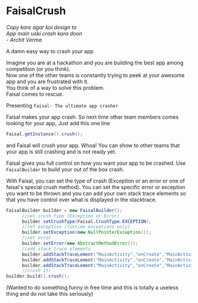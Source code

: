 # FaisalCrush


*Copy kare agar koi design to                    
App main uski crash kara doon  
                - Archit Verma*

A damn easy way to crash your app

Imagine you are at a hackathon and you are building the best app among competition (or you think).  
Now one of the other teams is constantly trying to peek at your awesome app and you are frustrated with it.  
You think of a way to solve this problem.  
Faisal comes to rescue.  

Presenting `Faisal- The ultimate app crasher`

Faisal makes your app crash. So next time other team members comes looking for your app, Just add this one line
  ```java
  Faisal.getInstance().crush();
  ```
  and Faisal will crush your app. Whoa! You can show to other teams that your app is still crashing and is not ready yet.
  
  Faisal gives you full control on how you want your app to be crashed. 
  Use `FaisalBuilder` to build your out of the box crash.
  
  With Faisal, you can set the type of crash (Exception or an error or one of faisal's special crush method).
  You can set the specific error or exception you want to be thrown and you can add your own stack trace elements so that 
  you have control over what is displayed in the stacktrace.
  
  ```java
  FaisalBuilder builder = new FaisalBuilder();
        //set crush type (Exception or Error)
        builder.setCrushType(Faisal.CrushType.EXCEPTION);
        //set exception (runtime exceptions only)
        builder.setException(new NullPointerException());
        //set error
        builder.setError(new AbstractMethodError());
        //add stack trace elements
        builder.addStackTraceLement("MainActivity","onCreate","MainActivity.java",4);
        builder.addStackTraceLement("MainActivity","onCreate","MainActivity.java",14);
        builder.addStackTraceLement("MainActivity","onCreate","MainActivity.java",25);
        //crush it!
  builder.build().crush();
  ```
  (Wanted to do something funny in free time and this is totally a useless thing and do not take this seriously)
